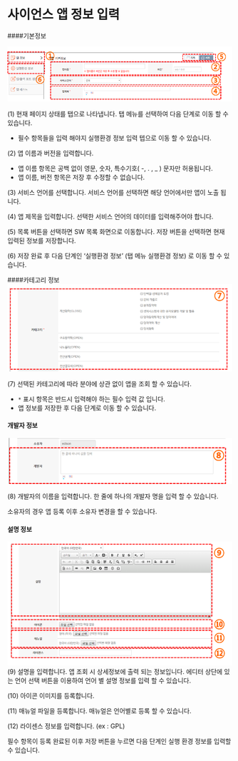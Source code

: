 # 사이언스 앱 정보 입력

####기본정보 

![](image/image3.png)

(1) 현재 페이지 상태를 탭으로 나타냅니다. 탭 메뉴를 선택하여 다음 단계로 이동 할 수 있습니다.
  - 필수 항목들을 입력 해야지 실행환경 정보 입력 텝으로 이동 할 수 있습니다.
   
(2) 앱 이름과 버전을 입력합니다.
 - 앱 이름 항목은 공백 없이 영문, 숫자, 특수기호( -, . , _ ) 문자만 허용됩니다.
 - 앱 이름, 버전 항목은 저장 후 수정할 수 없습니다.

(3) 서비스 언어를 선택합니다. 서비스 언어를 선택하면 해당 언어에서만 앱이 노출 됩니다.

(4) 앱 제목을 입력합니다. 선택한 서비스 언어의 데이터를 입력해주어야 합니다.

(5) 목록 버튼을 선택하면 SW 목록 화면으로 이동합니다. 저장 버튼을 선택하면 현재 입력된 정보를 저장합니다.

(6) 저장 완료 후 다음 단계인 ‘실행환경 정보’ (탭 메뉴 실행환경 정보) 로 이동 할 수 있습니다.

####카테고리 정보
![](image/image4.png)

(7) 선택된 카테고리에 따라 분야에 상관 없이 앱을 조회 할 수 있습니다.
 - `*` 표시 항목은 반드시 입력해야 하는 필수 입력 값 입니다.
 - 앱 정보를 저장한 후 다음 단계로 이동 할 수 있습니다.

#### 개발자 정보

![](image/image5.png)

(8) 개발자의 이름을 입력합니다. 한 줄에 하나의 개발자 명을 입력 할 수 있습니다.

소유자의 경우 앱 등록 이후 소유자 변경을 할 수 있습니다.


#### 설명 정보
![](image/image6.png)
(9) 설명을 입력합니다. 앱 조회 시 상세정보에 출력 되는 정보입니다. 에디터 상단에 있는 언어 선택 버튼을 이용하여 언어 별 설명 정보를 입력 할 수 있습니다.

(10) 아이콘 이미지를 등록합니다.

(11) 매뉴얼 파일을 등록합니다. 매뉴얼은 언어별로 등록 할 수 있습니다.

(12) 라이센스 정보를 입력합니다. (ex : GPL)


필수 항목이 등록 완료된 이후 저장 버튼을 누르면 다음 단계인 실행 환경 정보를 입력할 수 있습니다.


